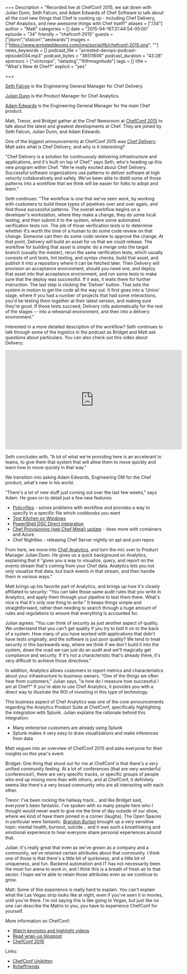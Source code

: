 +++
Description = "Recorded live at ChefConf 2015, we sat down with Julian Dunn, Seth Falcon, and Adam Edwards of Chef Software to talk about all the cool new things that Chef is cooking up - including Chef Delivery, Chef Analytics, and new awesome things with Chef itself!"
aliases = ["/34"]
author = "Matt"
categories = []
date = "2015-04-16T21:44:54-05:00"
episode = "34"
friendly = "chefconf-2015"
guests = ["jdunn","sfalcon","aedwards"]
images = ["https://www.arresteddevops.com/img/social/fb/chefconf-2015.png", ""]
news_keywords = []
podcast_file = "arrested-devops-podcast-episode034.mp3"
podcast_bytes = "36511606"
podcast_duration = "43:28"
sponsors = ["victorops", "datadog","10thmagnitude"]
tags = []
title = "What's New At Chef?"
explicit = "yes"

+++

[Seth Falcon](https://twitter.com/sfalcon) is the Engineering General Manager for Chef Delivery.

[Julian Dunn](https://twitter.com/julian_dunn) is the Product Manager for Chef Analytics.

[Adam Edwards](https://twitter.com/adamedx) is the Engineering General Manager for the main Chef product.

Matt, Trevor, and Bridget gather at the Chef Newsroom at [ChefConf 2015](https://www.youtube.com/playlist?list=PL11cZfNdwNyO9CpTWH2qjYfzysEtpfOCd) to talk about the latest and greatest developments at Chef. They are joined by Seth Falcon, Julian Dunn, and Adam Edwards.

One of the biggest announcements at ChefConf 2015 was [Chef Delivery](https://www.chef.io/automate/). Matt asks what is Chef Delivery, and why is it interesting?

"Chef Delivery is a solution for continuously delivering infrastructure and applications, and it's built on top of Chef," says Seth, who's heading up this new program within Chef. "We're really excited about Chef Delivery. Successful software organizations use patterns to deliver software at high velocity collaboratively and safely. We've been able to distill some of those patterns into a workflow that we think will be easier for folks to adopt and learn."

Seth continues: "The workflow is one that we've seen work, by working with customers to build these types of pipelines over and over again, and find those successful patterns. The overall workflow begins on a developer's workstation, where they make a change, they do some local testing, and then submit it to the system, where some automated verification tests run. The job of those verification tests is to determine whether it's worth the time of a human to do some code review on that change. Someone can then do some code review to approve the change. At that point, Delivery will build an asset for us that we could release. The workflow for building that asset is simple: do a merge onto the target branch (usually the master), rerun the same verification tests, which usually consists of unit tests, lint testing, and syntax checks, build that asset, and publish it into a repository where it can be fetched later. Then Delivery will provision an acceptance environment, should you need one, and deploy that asset into that acceptance environment, and run some tests to make sure that the deploy was successful. If it was, it waits there for further instruction. The last step is clicking the 'Deliver' button. That sets the system in motion to get the code all the way out. It first goes into a 'Union' stage, where if you had a number of projects that had some interactions, you'd be testing them together at their latest version, and making sure they're good. If those tests succeed, Delivery rolls automatically for the rest of the stages -- into a rehearsal environment, and then into a delivery environment."

Interested in a more detailed description of the workflow? Seth continues to talk through some of the logistics in the podcast as Bridget and Matt ask questions about particulars. You can also check out this video about Delivery:
<iframe width="560" height="315" src="https://www.youtube.com/embed/YA3VXAQqDi4" frameborder="0" allowfullscreen></iframe>

Seth concludes with, "A lot of what we're providing here is an accelerant to teams, to give them that system that will allow them to move quickly and learn how to move quickly in that way."

We transition into asking Adam Edwards, Engineering GM for the Chef product, what's new in his world.

"There's a lot of new stuff just coming out over the last few weeks," says Adam. He goes on to detail just a few new features:
* [Policyfiles](https://blog.chef.io/2015/08/18/policyfiles-a-guided-tour/) - solves problems with workflow and provides a way to specify in a specific file which cookbooks you want
* [Test Kitchen on Windows](http://kitchen.ci/blog/test-kitchen-windows-test-flight-with-vagrant/)
* [PowerShell DSC Direct Integration](https://blogs.msdn.microsoft.com/powershell/2014/07/29/chef-with-powershell-dsc-now-public/)
* [Chef Provisioning (neé Chef Metal) update](https://docs.chef.io/provisioning.html) - does more with containers and Azure
* Chef Nightlies - releasing Chef Server nightly on apt and yum repos

From here, we move into [Chef Analytics](https://docs.chef.io/release/analytics/), and turn the mic over to Product Manager Julian Dunn. He gives us a quick background on Analytics, explaining that it "gives you a way to visualize, query, and report on the events stream that's coming from your Chef data. Analytics lets you not only visualize that data, but track events in that stream, and then handle them in various ways."

Matt brings up his favorite part of Analytics, and brings up how it's closely affiliated to security: "You can take those same audit rules that you write in Analytics, and apply them through your pipeline to test them there. What's nice is that it's only one thing to write." It keeps things simple and straightforward, rather than needing to search through a huge amount of rules and regulations to ensure that everything is accounted for.

Julian agrees: "You can think of security as just another aspect of quality. We understand that you can't get quality if you try to bolt it on to the back of a system. How many of you have worked with applications that didn't have tests originally, and the software is just poor quality? We tend to treat security in this backwards way, where we think if we don't build it into the system, down the road we can just do an audit and we'll magically get compliance and security. If it's not a characteristic that's already there, it's very difficult to achieve those directives."

In addition, Analytics allows customers to report metrics and characteristics about your infrastructure to business owners. "One of the things we often hear from customers," Julian says, "is how do I measure how successful I am at Chef?" If you're able to use Chef Analytics, it provides you with a direct way to illustrate the ROI of investing in this type of technology.

This business aspect of Chef Analytics was one of the core announcements regarding the Analytics Product Suite at ChefConf, specifically highlighting the integration with Splunk. Julian explains the rationale behind this integration:
* Many enterprise customers are already using Splunk
* Splunk makes it very easy to draw visualizations and make inferences from data

Matt segues into an overview of ChefConf 2015 and asks everyone for their insights on this year's event.

Bridget: One thing that stood out for me at ChefConf is that there's a very unified community feeling. At a lot of conferences (that are very wonderful conferences!), there are very specific tracks, or specific groups of people who end up mixing more than with others, and at ChefConf, it definitely seems like there's a very broad community who are all interacting with each other.

Trevor: I've been rocking the hallway track... and like Bridget said, everyone's been fantastic. I've spoken with so many people here who I thought would never want to give me the time of day outside of our show, where we kind of have them pinned in a corner (laughs). The Open Spaces in particular were fantastic. [Brandon Burton](https://twitter.com/solarce) brought up a very sensitive topic: mental health, burnout, suicide... and it was such a breathtaking and emotional experience to hear everyone share personal experiences around that.

Julian: It's really great that even as we've grown as a company and a community, we've retained certain attributes about that community. I think one of those is that there's a little bit of quirkiness, and a little bit of uniqueness, and fun. Backend automation and IT has not necessarily been the most fun arena to work in, and I think this is a breath of fresh air to that sector. I hope we're able to retain those attributes even as we continue to grow.

Matt: Some of this experience is really hard to explain. You can't explain what the Las Vegas strip looks like at night, even if you've seen it in movies, until you're there. I'm not saying this is like going to Vegas, but just like no one can describe the Matrix to you, you have to experience ChefConf for yourself.

More information on ChefConf:
* [Watch keynotes and highlight videos](https://www.youtube.com/playlist?list=PL11cZfNdwNyO9CpTWH2qjYfzysEtpfOCd)
* [Read wrap-up blogpost](https://blog.chef.io/2015/04/14/chefconf-2015-devops-velocity-and-community/)
* [ChefConf 2016](https://chefconf.chef.io/)

Links:
* [ChefConf Unikitten](http://www.unikitten.com/)
* [#cheffriends](https://twitter.com/search?q=%23cheffriends)
